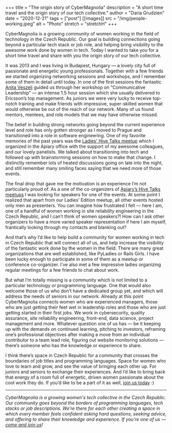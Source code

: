 +++
title = "The origin story of CyberMagnolia"
description = "A short time travel and the origin story of our tech collective."
author = "Daria Grudzien"
date = "2020-12-21"
tags = ["post"]
[[images]]
  src = "/img/people-working.jpeg"
  alt = "Photo"
  stretch = "stretchH"
+++

CyberMagnolia is a growing community of women working in the field of technology in the Czech Republic. Our goal is building connections going beyond a particular tech stack or job role, and helping bring visibility to the awesome work done by women in tech. Today I wanted to take you for a short time travel and share with you the origin story of our tech collective.

It was 2013 and I was living in Budapest, Hungary — a lovely city full of passionate and energetic young professionals. Together with a few friends we started organizing networking sessions and workshops, and I remember some of them in detail until today. In one of the first sessions the fantastic [Anita Veszeli](https://www.linkedin.com/in/anitaveszeli/) guided us through her workshop on “Communicative Leadership” — an intense 1.5 hour session which she usually delivered to Ericsson’s top management. As juniors we were very lucky to receive top-notch training and make friends with impressive, super-skilled women that would otherwise be out of the reach of our network. Many of us found mentors, mentees, and role models that we may have otherwise missed.

The belief in building strong networks going beyond the current experience level and role has only gotten stronger as I moved to Prague and transitioned into a role in software engineering. One of my favorite memories of the past years was the [Ladies’ Hive Talks meetup](https://www.youtube.com/watch?v=C-IiRBmq6Ic) which I organized in the Apiary office with the support of my awesome colleagues, and our lovely panelists. We talked about transitioning into tech and followed up with brainstorming sessions on how to make that change. I distinctly remember lots of heated discussions going on late into the night, and still remember many smiling faces saying that we need more of those events.

The final drop that gave me the motivation is an experience I’m not particularly proud of. As a one of the co-organizers of [Apiary’s Hive Talks meetups](https://www.meetup.com/apiaryio/events) I was looking for speakers for one of the events. At some point I realized that apart from our Ladies’ Edition meetup, all other events hosted only men as presenters. You can imagine how frustrated I felt — here I am, one of a handful of women working in site reliability engineering in the Czech Republic, and I can’t think of women speakers?! How can I ask other organizers to have a more varied speaker representation if here I am myself, frantically looking through my contacts and blanking out?

And that’s why I’d like to help build a community for women working in tech in Czech Republic that will connect all of us, and help increase the visibility of the fantastic work done by the women in the field. There are many great organizations that are well established, like PyLadies or Rails Girls. I have been lucky enough to participate in some of them as a meetup or conference co-organizer. I’ve also met a few impressive ladies organizing regular meetings for a few friends to chat about work.

But what I’m totally missing is a community which is not limited to a particular technology or programming language. One that would also welcome those of us who don’t have a dedicated group yet, and which will address the needs of seniors in our network. Already at this point CyberMagnolia connects women who are experienced managers, those who are just getting their feet wet in leadership roles and those who are just getting started in their first jobs. We work in cybersecurity, quality assurance, site reliability engineering, front-end, data science, project management and more. Whatever question one of us has — be it keeping up with the demands on continued learning, pitching to investors, reframing one’s professional objectives after making a move from an individual contributor to a team lead role, figuring out website monitoring solutions — there’s someone who has the knowledge or experience to share.

I think there’s space in Czech Republic for a community that crosses the boundaries of job titles and programming languages. Space for women who love to learn and grow, and see the value of bringing each other up. For juniors and seniors to exchange their experiences. And I’d like to bring back that energy of a room full of energetic, driven women passionate about the cool work they do. If you’d like to be a part of it as well, [join us today](https://docs.google.com/forms/d/e/1FAIpQLSdSJjxdho3MrOk2iF7q75kk2d90Bft37ziBiin9TIZ3GC-f_w/viewform?usp=sf_link) :)

----

*CyberMagnolia is a growing women's tech collective in the Czech Republic. Our community goes beyond the borders of programming languages, tech stacks or job descriptions. We’re there for each other creating a space in which every member feels confident asking hard questions, seeking advice, and offering to share their knowledge and experience. If you're one of us — [come and join us](https://cybermagnolia.com/contact/)!*
